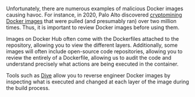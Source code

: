 Unfortunately, there are numerous examples of malicious Docker images causing havoc. For instance, in 2020, Palo Alto discovered [cryptomining Docker images](https://unit42.paloaltonetworks.com/cryptojacking-docker-images-for-mining-monero/) that were pulled (and presumably ran) over two million times. Thus, it is important to review Docker images before using them.

Images on Docker Hub often come with the Dockerfiles attached to the repository, allowing you to view the different layers. Additionally, some images will often include open-source code repositories, allowing you to review the entirely of a Dockerfile, allowing us to audit the code and understand precisely what actions are being executed in the container.

Tools such as [Dive](https://github.com/wagoodman/dive) allow you to reverse engineer Docker images by inspecting what is executed and changed at each layer of the image during the build process.